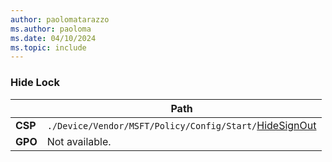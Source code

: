 ```yaml
---
author: paolomatarazzo
ms.author: paoloma
ms.date: 04/10/2024
ms.topic: include
---
```


### Hide Lock

|  | Path |
|--|--|
| **CSP** | `./Device/Vendor/MSFT/Policy/Config/Start/`[HideSignOut](/windows/client-management/mdm/policy-csp-start#hidelock) |
| **GPO** | Not available. |
